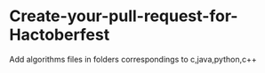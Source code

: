 # Create-your-pull-request-for-Hactoberfest

Add algorithms files in folders correspondings to c,java,python,c++
